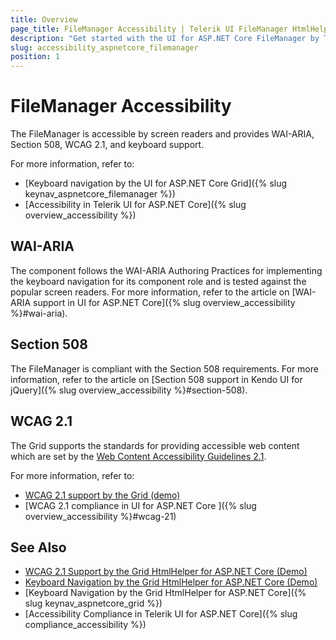 ```yaml
---
title: Overview
page_title: FileManager Accessibility | Telerik UI FileManager HtmlHelper for ASP.NET Core
description: "Get started with the UI for ASP.NET Core FileManager by Telerik UI and learn about its accessibility support for WAI-ARIA, Section 508, and WCAG 2.1."
slug: accessibility_aspnetcore_filemanager
position: 1
---
```


# FileManager Accessibility

The FileManager is accessible by screen readers and provides WAI-ARIA, Section 508, WCAG 2.1, and keyboard support.

For more information, refer to:
* [Keyboard navigation by the UI for ASP.NET Core Grid]({% slug keynav_aspnetcore_filemanager %})
* [Accessibility in Telerik UI for ASP.NET Core]({% slug overview_accessibility %})

## WAI-ARIA

The component follows the WAI-ARIA Authoring Practices for implementing the keyboard navigation for its component role and is tested against the popular screen readers. For more information, refer to the article on [WAI-ARIA support in UI for ASP.NET Core]({% slug overview_accessibility %}#wai-aria).

## Section 508

The FileManager is compliant with the Section 508 requirements. For more information, refer to the article on [Section 508 support in Kendo UI for jQuery]({% slug overview_accessibility %}#section-508).

## WCAG 2.1

The Grid supports the standards for providing accessible web content which are set by the [Web Content Accessibility Guidelines 2.1](https://www.w3.org/TR/WCAG/).

For more information, refer to:
* [WCAG 2.1 support by the Grid (demo)](https://demos.telerik.com/aspnet-core/grid/index)
* [WCAG 2.1 compliance in UI for ASP.NET Core ]({% slug overview_accessibility %}#wcag-21)

## See Also

* [WCAG 2.1 Support by the Grid HtmlHelper for ASP.NET Core (Demo)](https://demos.telerik.com/aspnet-core/grid/index)
* [Keyboard Navigation by the Grid HtmlHelper for ASP.NET Core (Demo)](https://demos.telerik.com/aspnet-core/grid/keyboard-navigation)
* [Keyboard Navigation by the Grid HtmlHelper for ASP.NET Core]({% slug keynav_aspnetcore_grid %})
* [Accessibility Compliance in Telerik UI for ASP.NET Core]({% slug compliance_accessibility %})
